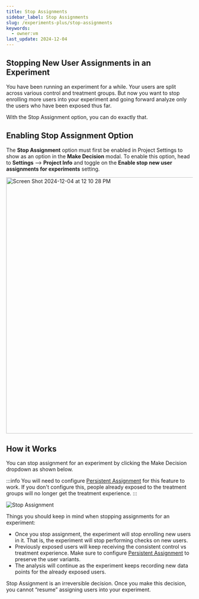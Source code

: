 ```yaml
---
title: Stop Assignments
sidebar_label: Stop Assignments
slug: /experiments-plus/stop-assignments
keywords:
  - owner:vm
last_update: 2024-12-04
---
```



## Stopping New User Assignments in an Experiment

You have been running an experiment for a while. Your users are split across various control and treatment groups. But now you want to stop enrolling more users into your experiment and going forward analyze only the users who have been exposed thus far.

With the Stop Assignment option, you can do exactly that. 

## Enabling Stop Assignment Option
The **Stop Assignment** option must first be enabled in Project Settings to show as an option in the **Make Decision** modal. To enable this option, head to **Settings** --> **Project Info** and toggle on the **Enable stop new user assignments for experiments** setting. 

<img width="692" alt="Screen Shot 2024-12-04 at 12 10 28 PM" src="https://github.com/user-attachments/assets/cd4bf488-9f9f-486e-b152-123a35a0204e"/>


## How it Works
You can stop assignment for an experiment by clicking the Make Decision dropdown as shown below.

:::info 
You will need to configure [Persistent Assignment](/server/concepts/persistent_assignment) for this feature to work. If you don't configure this, people already exposed to the treatment groups will no longer get the treatment experience.
:::

![Stop Assignment](/img/stop_assignment.png)


Things you should keep in mind when stopping assignments for an experiment:
- Once you stop assignment, the experiment will stop enrolling new users in it. That is, the experiment will stop performing checks on new users.
- Previously exposed users will keep receiving the consistent control vs treatment experience. Make sure to configure [Persistent Assignment](/server/concepts/persistent_assignment) to preserve the user variants.
- The analysis will continue as the experiment keeps recording new data points for the already exposed users.

Stop Assignment is an irreversible decision. Once you make this decision, you cannot “resume” assigning users into your experiment.
